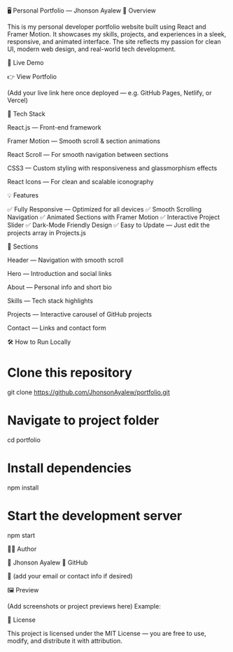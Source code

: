 🖥️ Personal Portfolio — Jhonson Ayalew
🌟 Overview

This is my personal developer portfolio website built using React and Framer Motion.
It showcases my skills, projects, and experiences in a sleek, responsive, and animated interface.
The site reflects my passion for clean UI, modern web design, and real-world tech development.

🚀 Live Demo

👉 View Portfolio

(Add your live link here once deployed — e.g. GitHub Pages, Netlify, or Vercel)

🧰 Tech Stack

React.js — Front-end framework

Framer Motion — Smooth scroll & section animations

React Scroll — For smooth navigation between sections

CSS3 — Custom styling with responsiveness and glassmorphism effects

React Icons — For clean and scalable iconography


💡 Features

✅ Fully Responsive — Optimized for all devices
✅ Smooth Scrolling Navigation
✅ Animated Sections with Framer Motion
✅ Interactive Project Slider
✅ Dark-Mode Friendly Design
✅ Easy to Update — Just edit the projects array in Projects.js

🧠 Sections

Header — Navigation with smooth scroll

Hero — Introduction and social links

About — Personal info and short bio

Skills — Tech stack highlights

Projects — Interactive carousel of GitHub projects

Contact — Links and contact form

🛠️ How to Run Locally
# Clone this repository
git clone https://github.com/JhonsonAyalew/portfolio.git

# Navigate to project folder
cd portfolio

# Install dependencies
npm install

# Start the development server
npm start

🧑‍💻 Author

👋 Jhonson Ayalew
🔗 GitHub

📧 (add your email or contact info if desired)

🖼️ Preview

(Add screenshots or project previews here)
Example:


📜 License

This project is licensed under the MIT License — you are free to use, modify, and distribute it with attribution.
